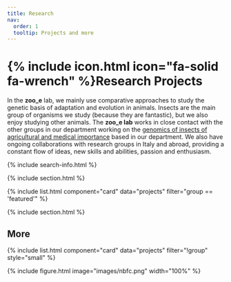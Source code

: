 ```yaml
---
title: Research
nav:
  order: 1
  tooltip: Projects and more
---
```



# {% include icon.html icon="fa-solid fa-wrench" %}Research Projects

In the **zoo_e** lab, we mainly use comparative approaches to study the genetic basis of adaptation and evolution in animals. Insects are the main group of organisms we study (because they are fantastic), but we also enjoy studying other animals. The **zoo_e lab** works in close contact with the other groups in our department working on the [genomics of insects of agricultural and medical importance](https://dbb.dip.unipv.it/en/research/research-teams-and-topics/genomics-and-biotechnology-insects-agricultural-and-sanitary) based in our department. We also have ongoing collaborations with research groups in Italy and abroad, providing a constant flow of ideas, new skills and abilities, passion and enthusiasm. 

<!--
{% include tags.html tags="publication, resource, website" %}
-->
{% include search-info.html %}

{% include section.html %}

{% include list.html component="card" data="projects" filter="group == 'featured'" %}

{% include section.html %}

## More

{% include list.html component="card" data="projects" filter="!group" style="small" %}

{%
  include figure.html
  image="images/nbfc.png"
  width="100%"
%}

